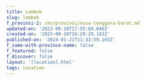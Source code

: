```yaml
---
title: Lombok
slug: lombok
f_provinsi-2: cms/provinsi/nusa-tenggara-barat.md
updated-on: '2023-09-10T17:55:04.046Z'
created-on: '2023-09-10T16:28:29.183Z'
published-on: '2024-01-21T11:33:59.165Z'
f_same-with-province-name: false
f_featured: false
f_discover: false
layout: '[location].html'
tags: location
---
```




